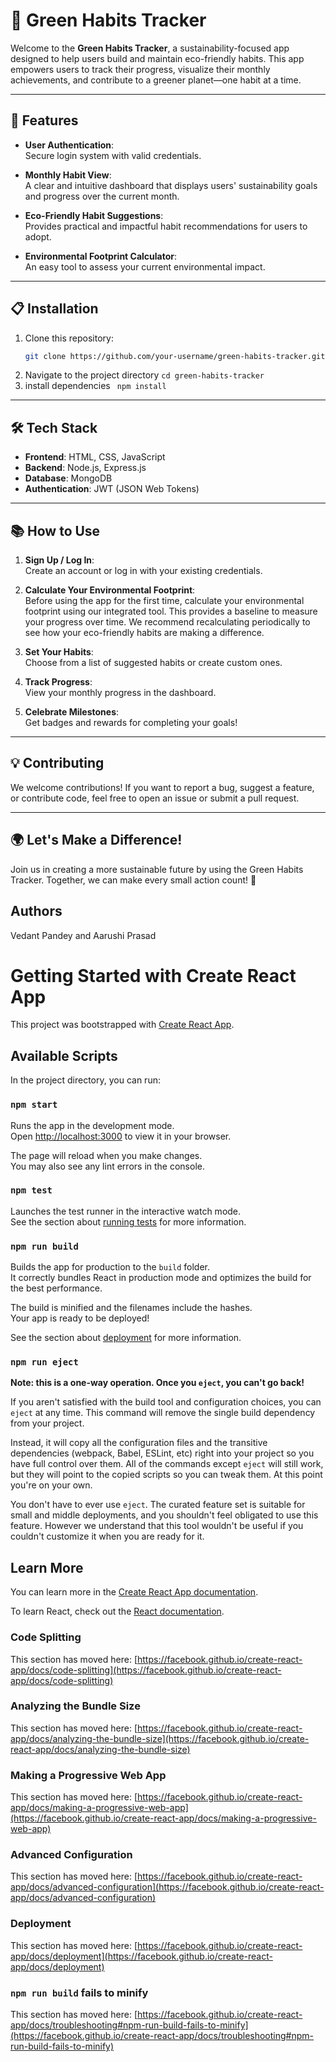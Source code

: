# 🌱 Green Habits Tracker

Welcome to the **Green Habits Tracker**, a sustainability-focused app designed to help users build and maintain eco-friendly habits. This app empowers users to track their progress, visualize their monthly achievements, and contribute to a greener planet—one habit at a time.

---

## 🚀 Features

- **User Authentication**:  
  Secure login system with valid credentials.

- **Monthly Habit View**:  
  A clear and intuitive dashboard that displays users' sustainability goals and progress over the current month.

- **Eco-Friendly Habit Suggestions**:  
  Provides practical and impactful habit recommendations for users to adopt.

- **Environmental Footprint Calculator**:  
  An easy tool to assess your current environmental impact.
---

## 📋 Installation

1. Clone this repository:
   ```bash
   git clone https://github.com/your-username/green-habits-tracker.git
2. Navigate to the project directory 
    ```cd green-habits-tracker```
3. install dependencies
   ``` npm install```

---
## 🛠️ Tech Stack

- **Frontend**: HTML, CSS, JavaScript  
- **Backend**: Node.js, Express.js  
- **Database**: MongoDB  
- **Authentication**: JWT (JSON Web Tokens)

---

## 📚 How to Use

1. **Sign Up / Log In**:  
   Create an account or log in with your existing credentials.

2. **Calculate Your Environmental Footprint**:  
   Before using the app for the first time, calculate your environmental footprint using our integrated tool. This provides a baseline to measure your progress over time.
   We recommend recalculating periodically to see how your eco-friendly habits are making a difference.

3. **Set Your Habits**:  
   Choose from a list of suggested habits or create custom ones.

4. **Track Progress**:  
   View your monthly progress in the dashboard.

5. **Celebrate Milestones**:  
   Get badges and rewards for completing your goals!

---

## 💡 Contributing

We welcome contributions! If you want to report a bug, suggest a feature, or contribute code, feel free to open an issue or submit a pull request.


---

## 🌍 Let's Make a Difference!

Join us in creating a more sustainable future by using the Green Habits Tracker. Together, we can make every small action count! 💚

## Authors

Vedant Pandey and Aarushi Prasad


# Getting Started with Create React App

This project was bootstrapped with [Create React App](https://github.com/facebook/create-react-app).

## Available Scripts

In the project directory, you can run:

### `npm start`

Runs the app in the development mode.\
Open [http://localhost:3000](http://localhost:3000) to view it in your browser.

The page will reload when you make changes.\
You may also see any lint errors in the console.

### `npm test`

Launches the test runner in the interactive watch mode.\
See the section about [running tests](https://facebook.github.io/create-react-app/docs/running-tests) for more information.

### `npm run build`

Builds the app for production to the `build` folder.\
It correctly bundles React in production mode and optimizes the build for the best performance.

The build is minified and the filenames include the hashes.\
Your app is ready to be deployed!

See the section about [deployment](https://facebook.github.io/create-react-app/docs/deployment) for more information.

### `npm run eject`

**Note: this is a one-way operation. Once you `eject`, you can't go back!**

If you aren't satisfied with the build tool and configuration choices, you can `eject` at any time. This command will remove the single build dependency from your project.

Instead, it will copy all the configuration files and the transitive dependencies (webpack, Babel, ESLint, etc) right into your project so you have full control over them. All of the commands except `eject` will still work, but they will point to the copied scripts so you can tweak them. At this point you're on your own.

You don't have to ever use `eject`. The curated feature set is suitable for small and middle deployments, and you shouldn't feel obligated to use this feature. However we understand that this tool wouldn't be useful if you couldn't customize it when you are ready for it.

## Learn More

You can learn more in the [Create React App documentation](https://facebook.github.io/create-react-app/docs/getting-started).

To learn React, check out the [React documentation](https://reactjs.org/).

### Code Splitting

This section has moved here: [https://facebook.github.io/create-react-app/docs/code-splitting](https://facebook.github.io/create-react-app/docs/code-splitting)

### Analyzing the Bundle Size

This section has moved here: [https://facebook.github.io/create-react-app/docs/analyzing-the-bundle-size](https://facebook.github.io/create-react-app/docs/analyzing-the-bundle-size)

### Making a Progressive Web App

This section has moved here: [https://facebook.github.io/create-react-app/docs/making-a-progressive-web-app](https://facebook.github.io/create-react-app/docs/making-a-progressive-web-app)

### Advanced Configuration

This section has moved here: [https://facebook.github.io/create-react-app/docs/advanced-configuration](https://facebook.github.io/create-react-app/docs/advanced-configuration)

### Deployment

This section has moved here: [https://facebook.github.io/create-react-app/docs/deployment](https://facebook.github.io/create-react-app/docs/deployment)

### `npm run build` fails to minify

This section has moved here: [https://facebook.github.io/create-react-app/docs/troubleshooting#npm-run-build-fails-to-minify](https://facebook.github.io/create-react-app/docs/troubleshooting#npm-run-build-fails-to-minify)
